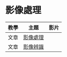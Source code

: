 # 影像處理

| 教學 | 主題  | 影片  |
|--------|------|-----|
| 文章 | [影像處理](imageProcessing.md)  |  |
| 文章 | [影像辨識](imageRecognition.md) |  |